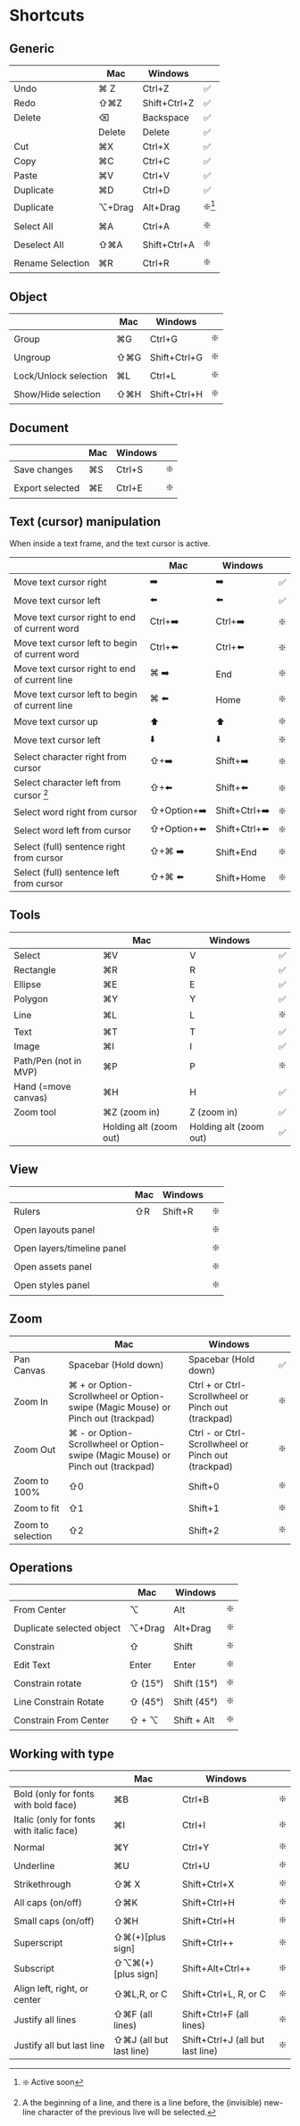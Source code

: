 # Shortcuts

## Generic

| |Mac|Windows||
|----|----|----|----|
|Undo|⌘ Z|Ctrl+Z|✅|️
|Redo|⇧⌘Z|Shift+Ctrl+Z|✅|
|Delete|⌫|Backspace|✅|
||Delete|Delete|✅|
|Cut|⌘X|Ctrl+X|✅|
|Copy|⌘C|Ctrl+C|✅|
|Paste|⌘V|Ctrl+V|✅|
|Duplicate|⌘D|Ctrl+D|✅|
|Duplicate|⌥+Drag|Alt+Drag|❇️[^2]|
|Select All|⌘A|Ctrl+A|❇️|
|Deselect All|⇧⌘A|Shift+Ctrl+A|❇️|
|Rename Selection|⌘R|Ctrl+R|❇️|

[^2]: ❇️ Active soon

## Object
| |Mac|Windows||
|----|----|----|----|
|Group|⌘G|Ctrl+G|❇️|
|Ungroup|⇧⌘G|Shift+Ctrl+G|❇️|
|Lock/Unlock selection|⌘L|Ctrl+L|❇️|
|Show/Hide selection|⇧⌘H|Shift+Ctrl+H|❇️|

## Document

| |Mac|Windows||
|----|----|----|----|
|Save changes|⌘S|Ctrl+S|❇️|
|Export selected|⌘E|Ctrl+E|❇️|

## Text (cursor) manipulation

When inside a text frame, and the text cursor is active.

| |Mac|Windows||
|----|----|----|----|
|Move text cursor right|➡️|➡️|✅|
|Move text cursor left|⬅️|⬅️|✅|
|Move text cursor right to end of current word|Ctrl+➡️|Ctrl+➡️|❇️|
|Move text cursor left to begin of current word|Ctrl+⬅️|Ctrl+⬅️|❇️|
|Move text cursor right to end of current line|⌘ ➡️|End|❇️|
|Move text cursor left to begin of current line|⌘ ⬅️|Home|❇️|
|Move text cursor up|⬆️|⬆️|❇️|
|Move text cursor left|⬇️|⬇️|❇️|
|Select character right from cursor|⇧+➡️|Shift+➡️|❇️|
|Select character left from cursor [^1]|⇧+⬅️|Shift+⬅️|❇️|
|Select word right from cursor|⇧+Option+➡️|Shift+Ctrl+➡️|❇️|
|Select word left from cursor|⇧+Option+⬅️|Shift+Ctrl+⬅️|❇️|
|Select (full) sentence right from cursor|⇧+⌘ ➡️|Shift+End|❇️|
|Select (full) sentence left from cursor|⇧+⌘ ⬅️|Shift+Home|❇️|

[^1]: A the beginning of a line, and there is a line before, the (invisible) new-line character of the previous live will be selected.

## Tools

| |Mac|Windows||
|----|----|----|----|
|Select|⌘V|V|✅|
|Rectangle|⌘R|R|✅|
|Ellipse|⌘E|E|✅|
|Polygon|⌘Y|Y|✅|
|Line|⌘L|L|❇️|
|Text|⌘T|T|✅|
|Image|⌘I|I|✅|
|Path/Pen (not in MVP)|⌘P|P|❇️|
|Hand (=move canvas)|⌘H|H|✅|
|Zoom tool|⌘Z (zoom in)|Z (zoom in)|✅|
||Holding alt (zoom out)|Holding alt (zoom out)|✅|

## View

| |Mac|Windows||
|----|----|----|----|
|Rulers|⇧R|Shift+R|❇️|
|Open layouts panel|||❇️|
|Open layers/timeline panel|||❇️|
|Open assets panel|||❇️|
|Open styles panel|||❇️|

## Zoom

| |Mac|Windows||
|----|----|----|----|
|Pan Canvas|Spacebar (Hold down)|Spacebar (Hold down)|✅|
|Zoom In|⌘ + or Option-Scrollwheel or Option-swipe (Magic Mouse) or Pinch out (trackpad)|Ctrl + or Ctrl-Scrollwheel or Pinch out (trackpad)|❇️|
|Zoom Out|⌘ - or Option-Scrollwheel or Option-swipe (Magic Mouse) or Pinch out (trackpad)|Ctrl - or Ctrl-Scrollwheel or Pinch out (trackpad)|❇️|
|Zoom to 100%|⇧0|Shift+0|❇️|
|Zoom to fit|⇧1|Shift+1|❇️|
|Zoom to selection|⇧2|Shift+2|❇️|

## Operations

| |Mac|Windows||
|----|----|----|----|
|From Center|⌥|Alt|❇️|
|Duplicate selected object|⌥+Drag|Alt+Drag|❇️|
|Constrain|⇧|Shift|❇️|
|Edit Text|Enter|Enter|❇️|
|Constrain rotate|⇧ (15°)|Shift (15°)|❇️|
|Line Constrain Rotate|⇧ (45°)|Shift (45°)|❇️|
|Constrain From Center|⇧ + ⌥|Shift + Alt|❇️|


## Working with type

| |Mac|Windows||
|----|----|----|----|
|Bold (only for fonts with bold face)|⌘B|Ctrl+B|❇️|
|Italic (only for fonts with italic face)|⌘I|Ctrl+I|❇️|
|Normal|⌘Y|Ctrl+Y|❇️|
|Underline|⌘U|Ctrl+U|❇️|
|Strikethrough|⇧⌘ X|Shift+Ctrl+X|❇️|
|All caps (on/off)|⇧⌘K|Shift+Ctrl+H|❇️|
|Small caps (on/off)|⇧⌘H|Shift+Ctrl+H|❇️|
|Superscript|⇧⌘(+)[plus sign]|Shift+Ctrl++|❇️|
|Subscript|⇧⌥⌘(+)[plus sign]|Shift+Alt+Ctrl++|❇️|
|Align left, right, or center|⇧⌘L,R, or C|Shift+Ctrl+L, R, or C|❇️|
|Justify all lines|⇧⌘F (all lines)|Shift+Ctrl+F (all lines)|❇️|
|Justify all but last line|⇧⌘J (all but last line)|Shift+Ctrl+J (all but last line)|❇️|